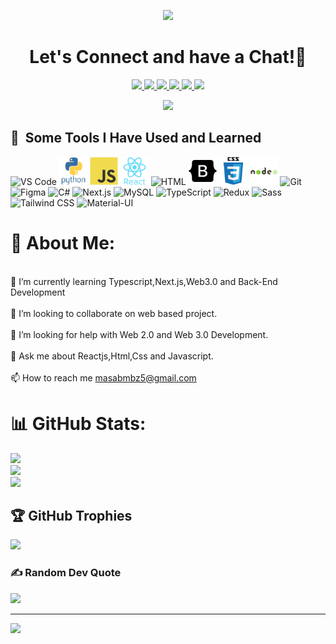 <p align="center">
  <img src="https://capsule-render.vercel.app/api?type=waving&color=gradient&text=Hello!&height=100&section=header"/>
</p>

<h1 align="center">
  Let's Connect and have a Chat!💬
</h1>

<p align="center">
<a href="https://masab-mbz-portfolio.vercel.app">
  <img height="50" src="https://user-images.githubusercontent.com/46517096/166972883-f5f1d88c-0246-4374-88ac-ded0f2cf0699.png"/>
</a>
<a href="https://linkedin.com/in/masab-bin-zia-411a0922a">
  <img height="50" src="https://user-images.githubusercontent.com/46517096/166973395-19676cd8-f8ec-4abf-83ff-da8243505b82.png"/>
</a>
<a href="https://medium.com/@masabmbz5">
  <img height="50" src="https://user-images.githubusercontent.com/46517096/166973962-d05d145a-b6a0-4643-bd3d-5ac845679367.png"/>
</a>
<a href="https://dev.to/masab_mbz">
  <img height="50" src="https://user-images.githubusercontent.com/46517096/166974096-7aeecad4-483e-4c85-983f-f4b37b3f794e.png"/>
</a>
<a href="https://twitter.com/hadescreeping">
  <img height="50" src="https://user-images.githubusercontent.com/46517096/166974271-91dfa250-d70b-4cb9-8707-f1bda1b708c3.png"/>
</a>
<a href="https://instagram.com/masab_mbz">
  <img height="50" src="https://user-images.githubusercontent.com/46517096/166974368-9798f39f-1f46-499c-b14e-81f0a3f83a06.png"/>
</a>
</p>
<p align="center">
  <img src= "https://media2.giphy.com/media/v1.Y2lkPTc5MGI3NjExb2ZxMnJyeXdpc2hiY291aHR5aXU4cGljbXltMGI4azkxOHByM3hjMiZlcD12MV9pbnRlcm5hbF9naWZfYnlfaWQmY3Q9Zw/2IudUHdI075HL02Pkk/giphy.gif">
</p>
  
<h2> 🚀 &nbsp;Some Tools I Have Used and Learned</h2>
<p align="left">
  <img src="https://cdn.jsdelivr.net/gh/devicons/devicon/icons/vscode/vscode-original.svg" alt="VS Code" width="45" height="45" />
  <img src="https://raw.githubusercontent.com/devicons/devicon/master/icons/python/python-original-wordmark.svg" alt="Python" width="45" height="45" />
  <img src="https://raw.githubusercontent.com/devicons/devicon/master/icons/javascript/javascript-original.svg" alt="JavaScript" width="45" height="45" />
  <img src="https://raw.githubusercontent.com/devicons/devicon/master/icons/react/react-original-wordmark.svg" alt="React" width="45" height="45" />
  <img src="https://cdn.jsdelivr.net/gh/devicons/devicon/icons/html5/html5-original.svg" alt="HTML" width="45" height="45" />
  <img src="https://raw.githubusercontent.com/devicons/devicon/master/icons/bootstrap/bootstrap-plain.svg" alt="Bootstrap" width="45" height="45" />
  <img src="https://raw.githubusercontent.com/devicons/devicon/master/icons/css3/css3-original-wordmark.svg" alt="CSS" width="45" height="45" />
  <img src="https://raw.githubusercontent.com/devicons/devicon/master/icons/nodejs/nodejs-original-wordmark.svg" alt="Node.js" width="45" height="45" />
  <img src="https://cdn.jsdelivr.net/gh/devicons/devicon/icons/git/git-original.svg" alt="Git" width="45" height="45" />
  <img src="https://cdn.jsdelivr.net/gh/devicons/devicon/icons/figma/figma-original.svg" alt="Figma" width="45" height="45" />
  <img src="https://cdn.jsdelivr.net/gh/devicons/devicon/icons/csharp/csharp-original.svg" alt="C#" width="45" height="45" />
  <img src="https://cdn.jsdelivr.net/gh/devicons/devicon/icons/nextjs/nextjs-original.svg" alt="Next.js" width="45" height="45" />
  <img src="https://cdn.jsdelivr.net/gh/devicons/devicon/icons/mysql/mysql-original-wordmark.svg" alt="MySQL" width="45" height="45" />
  <img src="https://cdn.jsdelivr.net/gh/devicons/devicon/icons/typescript/typescript-original.svg" alt="TypeScript" width="45" height="45" />
  <img src="https://cdn.jsdelivr.net/gh/devicons/devicon/icons/redux/redux-original.svg" alt="Redux" width="45" height="45" />
  <img src="https://cdn.jsdelivr.net/gh/devicons/devicon/icons/sass/sass-original.svg" alt="Sass" width="45" height="45" />
  <img src="https://cdn.jsdelivr.net/gh/devicons/devicon/icons/tailwindcss/tailwindcss-plain.svg" alt="Tailwind CSS" width="45" height="45" />
  <img src="https://cdn.jsdelivr.net/gh/devicons/devicon/icons/materialui/materialui-original.svg" alt="Material-UI" width="45" height="45" />
</p>

# 💫 About Me:
<br>    🌱 I’m currently learning Typescript,Next.js,Web3.0 and Back-End Development<br><br>    👯 I’m looking to collaborate on web based project.<br><br>    🤝 I’m looking for help with Web 2.0 and Web 3.0 Development.<br><br>    💬 Ask me about Reactjs,Html,Css and Javascript.<br><br>    📫 How to reach me masabmbz5@gmail.com<br>

# 📊 GitHub Stats:
![](https://github-readme-stats.vercel.app/api?username=MasabBinZia&theme=midnight-purple&hide_border=false&include_all_commits=true&count_private=true)<br/>
![](https://github-readme-streak-stats.herokuapp.com/?user=MasabBinZia&theme=midnight-purple&hide_border=false)<br/>
![](https://github-readme-stats.vercel.app/api/top-langs/?username=MasabBinZia&theme=midnight-purple&hide_border=false&include_all_commits=true&count_private=true&layout=compact)

## 🏆 GitHub Trophies
![](https://github-profile-trophy.vercel.app/?username=MasabBinZia&theme=discord&no-frame=false&no-bg=false&margin-w=4)

### ✍️ Random Dev Quote
![](https://quotes-github-readme.vercel.app/api?type=horizontal&theme=radical)

---
[![](https://visitcount.itsvg.in/api?id=MasabBinZia&icon=0&color=6)](https://visitcount.itsvg.in)
